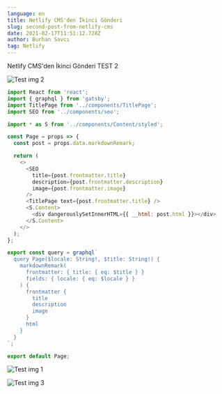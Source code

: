 ```yaml
---
language: en
title: Netlify CMS'den İkinci Gönderi
slug: second-post-from-netlify-cms
date: 2021-02-17T11:51:12.728Z
author: Burhan Savcı
tag: Netlify
---
```

Netlify CMS'den İkinci Gönderi TEST 2

![Test img 2](/images/uploads/test_img_2.jpg "Test img 2")

```js
import React from 'react';
import { graphql } from 'gatsby';
import TitlePage from '../components/TitlePage';
import SEO from '../components/seo';

import * as S from '../components/Content/styled';

const Page = props => {
  const post = props.data.markdownRemark;

  return (
    <>
      <SEO
        title={post.frontmatter.title}
        description={post.frontmatter.description}
        image={post.frontmatter.image}
      />
      <TitlePage text={post.frontmatter.title} />
      <S.Content>
        <div dangerouslySetInnerHTML={{ __html: post.html }}></div>
      </S.Content>
    </>
  );
};

export const query = graphql`
  query Page($locale: String!, $title: String!) {
    markdownRemark(
      frontmatter: { title: { eq: $title } }
      fields: { locale: { eq: $locale } }
    ) {
      frontmatter {
        title
        description
        image
      }
      html
    }
  }
`;

export default Page;
```

![Test img 1](/images/uploads/test_img_1.jpg "Test img 1")

![Test img 3](/images/uploads/test_img_3.jpg "Test img 3")
